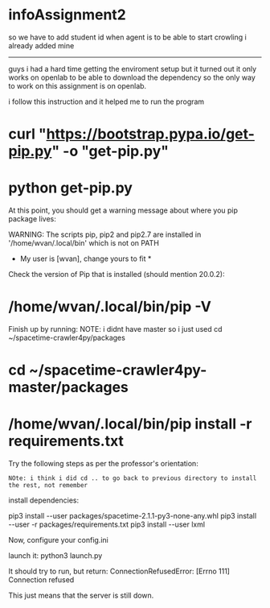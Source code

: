 # infoAssignment2

so we have to add student id when agent is to be able to start crowling 
i already added mine


-------------------------------------
guys i had a hard time getting the enviroment setup but it turned out it only works on openlab to be able
to download the dependency so the only way to work on this assignment is on openlab.

i follow this instruction and it helped me to run the program




# curl "https://bootstrap.pypa.io/get-pip.py" -o "get-pip.py"

# python get-pip.py

 

At this point, you should get a warning message about where you pip package lives:

WARNING: The scripts pip, pip2 and pip2.7 are installed in '/home/wvan/.local/bin' which is not on PATH

 

* My user is [wvan], change yours to fit *

Check the version of Pip that is installed (should mention 20.0.2):

# /home/wvan/.local/bin/pip -V

 

Finish up by running: 
	 NOTE: i didnt have master so i just used cd ~/spacetime-crawler4py/packages

# cd ~/spacetime-crawler4py-master/packages

# /home/wvan/.local/bin/pip install -r requirements.txt



 Try the following steps as per the professor's orientation:
 
	NOte: i think i did cd .. to go back to previous directory to install the rest, not remember 

install dependencies:  

pip3 install --user packages/spacetime-2.1.1-py3-none-any.whl
pip3 install --user -r packages/requirements.txt
pip3 install --user lxml

 

Now, configure your config.ini

launch it: python3 launch.py

It should try to run, but return: ConnectionRefusedError: [Errno 111] Connection refused

This just means that the server is still down.



